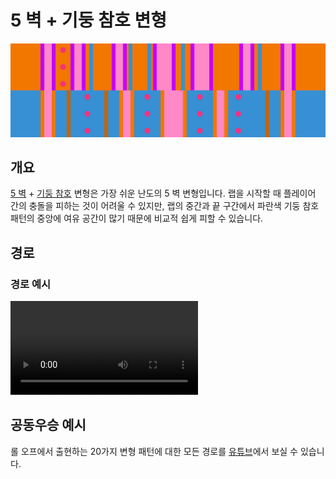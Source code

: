 # 5 벽 + 기둥 참호 변형

![5 Waller + Pillar Trench](../images/variations/5-waller-pillar-trench.jpg)

## 개요

[5 벽](../rolls/5-waller.md) + [기둥 참호](../rolls/pillar-trench.md) 변형은 가장 쉬운 난도의 5 벽 변형입니다. 랩을 시작할 때 플레이어 간의 충돌을 피하는 것이 어려울 수 있지만, 랩의 중간과 끝 구간에서 파란색 기둥 참호 패턴의 중앙에 여유 공간이 많기 때문에 비교적 쉽게 피할 수 있습니다.

## 경로

### 경로 예시

<video controls>
  <source src="../../images/variations/5-waller-pillar-trench-standard-path.mp4" type="video/mp4">
</video>

## 공동우승 예시

롤 오프에서 출현하는 20가지 변형 패턴에 대한 모든 경로를 [유튜브](https://www.youtube.com/playlist?list=PLG_QNSp9ZgJLWYSNl4vY26VJCZeOQHO1F)에서 보실 수 있습니다.
